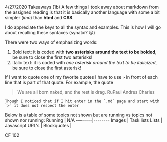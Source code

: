 4/27/2020 Takeaways (1b)
A few things I took away about markdown from the assigned reading is that it is basically another language with some a bit simpler (*imo*) than **html** and **CSS**.  

I do appreciate the keys to all the syntax and examples. This is how I will go about recalling these syntaxes (synatxi? :dizzy_face:)

There were two ways of emphasizing words:
1. Bold text: it is coded with **two asterisks around the text to be bolded**, be sure to close the first two asterisks!
1. Italic text: it is coded with *one asterisk around the text to be italicized*, be sure to close the first asterisk!

If I want to quote one of my favorite quotes I have to use `>` in front of each line that is part of that quote. For example, the quote
>We are all born naked,
>and the rest is drag.
>RuPaul Andres Charles 

```Though I noticed that if I hit enter in the `.md` page and start with `>` it does not respect the enter```

Below is a table of some topics not shown but are running vs topics not shown nor running:
Running | N/A
--------|--------
Images | Task lists
Lists | Javascript
URL's |
Blockquotes | 

CF 102